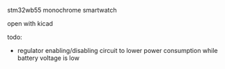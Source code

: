 stm32wb55 monochrome smartwatch

open with kicad

todo:
- regulator enabling/disabling circuit to lower power consumption while battery voltage is low
